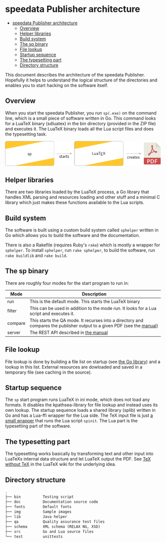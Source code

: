 # speedata Publisher architecture

- [speedata Publisher architecture](#speedata-publisher-architecture)
  - [Overview](#overview)
  - [Helper libraries](#helper-libraries)
  - [Build system](#build-system)
  - [The sp binary](#the-sp-binary)
  - [File lookup](#file-lookup)
  - [Startup sequence](#startup-sequence)
  - [The typesetting part](#the-typesetting-part)
  - [Directory structure](#directory-structure)

This document describes the architecture of the speedata Publisher.
Hopefully it helps to understand the logical structure of the directories and enables you to start hacking on the software itself.

## Overview

When you start the speedata Publisher, you run `sp(.exe)` on the command line, which is a small piece of software written in Go. This command looks for a LuaTeX binary (sdluatex) in the bin directory (provided in the ZIP file) and executes it. The LuaTeX binary loads all the Lua script files and does the typesetting task.

![architecture](doc/images/overview.png)

## Helper libraries

There are two libraries loaded by the LuaTeX process, a Go library that handles XML parsing and resources loading and other stuff and a minimal C library which just makes these functions available to the Lua scripts.

## Build system

The software is built using a custom build system called `sphelper` written in Go which allows you to build the software and the documentation.

There is also a Rakefile (requires Ruby's `rake`) which is mostly a wrapper for `sphelper`. To install `sphelper`, run `rake sphelper`, to build the software, run `rake buildlib` and `rake build`.

## The sp binary

There are roughly four modes for the start program to run in:

| Mode | Description |
|------|--------------|
| run  | This is the default mode. This starts the LuaTeX binary |
| filter | This can be used in addition to the mode _run_. It looks for a Lua script and executes it. |
| compare | This starts the QA mode. It recurses into a directory and compares the publisher output to a given PDF (see the [manual](https://doc.speedata.de/publisher/en/advancedtopics/qa/)) |
| server | The REST API described in [the manual](https://doc.speedata.de/publisher/en/advancedtopics/servermode/) |

## File lookup

File lookup is done by building a file list on startup (see [the Go library](https://github.com/speedata/publisher/blob/develop/src/go/splib/splib.go)) and a lookup in this list.  External resources are dowloaded and saved in a temporary file (see caching in the source).

## Startup sequence

The `sp` start program runs LuaTeX in _ini_ mode, which does not load any formats. It disables the kpathsea-library for file lookup and instead uses its own lookup. The startup sequence loads a shared library (splib) written in Go and has a Lua-ffi wrapper for the Lua side. The TeX input file is just [a small wrapper](https://github.com/speedata/publisher/blob/develop/src/tex/publisher.tex) that runs the Lua script `spinit`. The Lua part is the typesetting part of the software.



## The typesetting part

The typesetting works basically by transforming text and other input into LuaTeXs internal data structure and let LuaTeX output the PDF. See [TeX without TeX](http://wiki.luatex.org/index.php/TeX_without_TeX) in the LuaTeX wiki for the underlying idea.


## Directory structure

    .
    ├── bin          Testing script
    ├── doc          Documentation source code
    ├── fonts        Default fonts
    ├── img          Sample images
    ├── lib          Java helper
    ├── qa           Quality assurance test files
    ├── schema       XML schema (RELAX NG, XSD)
    ├── src          Go and Lua source files
    └── test         unittests


